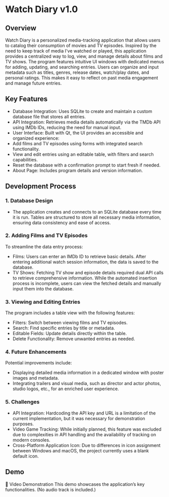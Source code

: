 # Watch Diary v1.0

## Overview

   Watch Diary is a personalized media-tracking application that allows users to catalog their consumption of movies and TV episodes. Inspired by the need to keep track of media I've watched or played, this application provides a centralized way to log, view, and manage details about films and TV shows.
   The program features intuitive UI windows with dedicated menus for adding, updating, and searching entries. Users can organize and input metadata such as titles, genres, release dates, watch/play dates, and personal ratings. This makes it easy to reflect on past media engagement and manage future entries.

## Key Features

   - Database Integration: Uses SQLite to create and maintain a custom database file that stores all entries.
   - API Integration: Retrieves media details automatically via the TMDb API using IMDb IDs, reducing the need for manual input.
   - User Interface: Built with Qt, the UI provides an accessible and organized experience:
   - Add films and TV episodes using forms with integrated search functionality.
   - View and edit entries using an editable table, with filters and search capabilities.
   - Reset the database with a confirmation prompt to start fresh if needed.
   - About Page: Includes program details and version information.

## Development Process

   ### 1. Database Design
   - The application creates and connects to an SQLite database every time it is run. Tables are structured to store all necessary media information, ensuring data consistency and ease of access.
   ### 2. Adding Films and TV Episodes
   To streamline the data entry process:
   - Films: Users can enter an IMDb ID to retrieve basic details. After entering additional watch session information, the data is saved to the database.
   - TV Shows: Fetching TV show and episode details required dual API calls to retrieve comprehensive information. While the automated insertion process is incomplete, users can view the fetched details and manually input them into the database.
   ### 3. Viewing and Editing Entries
   The program includes a table view with the following features:
   - Filters: Switch between viewing films and TV episodes.
   - Search: Find specific entries by title or metadata.
   - Editable Fields: Update details directly within the table.
   - Delete Functionality: Remove unwanted entries as needed.
   ### 4. Future Enhancements
   Potential improvements include:
   - Displaying detailed media information in a dedicated window with poster images and metadata.
   - Integrating trailers and visual media, such as director and actor photos, studio logos, etc., for an enriched user experience.
   ### 5. Challenges
   - API Integration: Hardcoding the API key and URL is a limitation of the current implementation, but it was necessary for demonstration purposes.
   - Video Game Tracking: While initially planned, this feature was excluded due to complexities in API handling and the availability of tracking on modern consoles.
   - Cross-Platform Application Icon: Due to differences in icon assignment between Windows and macOS, the project currently uses a blank default icon.

## Demo

🎥 Video Demonstration
This demo showcases the application’s key functionalities. (No audio track is included.)
